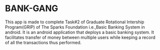 # BANK-GANG

This app is made to complete Task#2 of Graduate Rotational Intership Program(GRIP) of The Sparks Foundation i.e.,Basic Banking System in android.
It is an android application that deploys a basic banking system. It facilitates transfer of money between multiple users while keeping a record of all the transactions thus performed.

